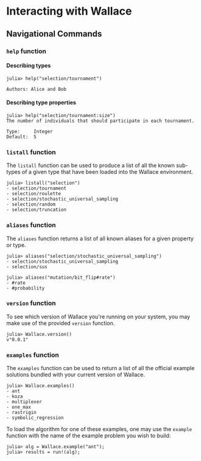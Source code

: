 # Interacting with Wallace

## Navigational Commands

### `help` function

#### Describing types

```
julia> help("selection/tournament")

Authors: Alice and Bob
```

#### Describing type properties

```
julia> help("selection/tournament:size")
The number of individuals that should participate in each tournament.

Type:     Integer
Default:  5
```

### `listall` function

The `listall` function can be used to produce a list of all the known
sub-types of a given type that have been loaded into the Wallace
environment.

```
julia> listall("selection")
- selection/tournament
- selection/roulette
- selection/stochastic_universal_sampling
- selection/random
- selection/truncation
```

### `aliases` function
The `aliases` function returns a list of all known aliases for a given property
or type.

```
julia> aliases("selection/stochastic_universal_sampling")
- selection/stochastic_universal_sampling
- selection/sus

julia> aliases("mutation/bit_flip#rate")
- #rate
- #probability
```

### `version` function

To see which version of Wallace you're running on your system, you may make use
of the provided `version` function.

```
julia> Wallace.version()
v"0.0.1"
```

### `examples` function
The `examples` function can be used to return a list of all the official
example solutions bundled with your current version of Wallace.

```
julia> Wallace.examples()
- ant
- koza
- multiplexer
- one_max
- rastrigin
- symbolic_regression
```

To load the algorithm for one of these examples, one may use the
`example` function with the name of the example problem you wish to build:

```
julia> alg = Wallace.example("ant");
julia> results = run!(alg);
```
